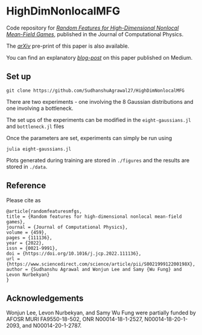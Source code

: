 # HighDimNonlocalMFG

Code repository for [*Random Features for High-Dimensional Nonlocal Mean-Field Games*](https://www.sciencedirect.com/science/article/pii/S002199912200198X?dgcid=coauthor), published in the Journal of Computational Physics. 

The [*arXiv*](https://arxiv.org/abs/2202.12529) pre-print of this paper is also available. 

You can find an explanatory [*blog-post*](https://medium.com/@sudhanshuagrawal2001/100-dimensional-games-de3eb78b1e05) on this paper published on Medium.

## Set up 
``` 
git clone https://github.com/SudhanshuAgrawal27/HighDimNonlocalMFG
```

There are two experiments - one involving the 8 Gaussian distributions and one involving a bottleneck. 

The set ups of the experiments can be modified in the `eight-gaussians.jl` and `bottleneck.jl` files 

Once the parameters are set, experiments can simply be run using 
```
julia eight-gaussians.jl
```
Plots generated during training are stored in `./figures` and the results are stored in `./data`. 
## Reference

Please cite as  
```
@article{randomfeaturesmfgs,
title = {Random features for high-dimensional nonlocal mean-field games},
journal = {Journal of Computational Physics},
volume = {459},
pages = {111136},
year = {2022},
issn = {0021-9991},
doi = {https://doi.org/10.1016/j.jcp.2022.111136},
url = {https://www.sciencedirect.com/science/article/pii/S002199912200198X},
author = {Sudhanshu Agrawal and Wonjun Lee and Samy {Wu Fung} and Levon Nurbekyan}
}
```
## Acknowledgements 
Wonjun Lee, Levon Nurbekyan, and Samy Wu Fung were partially funded by AFOSR MURI FA9550-18-502, ONR N00014-18-1-2527, N00014-18-20-1-2093, and N00014-20-1-2787.



